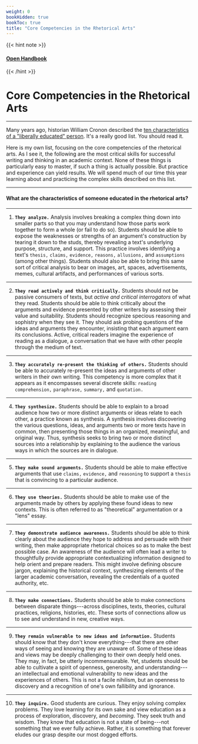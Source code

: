 ```yaml
---
weight: 0
bookHidden: true
bookToc: true
title: "Core Competencies in the Rhetorical Arts"
---
```


{{< hint note >}} 
#### <i class="fas fa-dot-circle"></i> [**Open Handbook**](/resources/open-handbook) 
{{< /hint >}}

# Core Competencies in the Rhetorical Arts

---

Many years ago, historian William Cronon described the [ten characteristics of a "liberally educated" person](https://www.williamcronon.net/writing/only_connect.html). It's a really good list. You should read it. 

Here is my own list, focusing on the core competencies of the rhetorical arts. As I see it, the following are the most critical skills for successful writing and thinking in an academic context. None of these things is particularly easy to master, if such a thing is actually possible. But practice and experience can yield results. We will spend much of our time this year learning about and practicing the complex skills described on this list.

---

#### What are the characteristics of someone educated in the rhetorical arts?

---

1. **`They analyze.`** Analysis involves breaking a complex thing down into smaller parts so that you may understand how those parts work together to form a whole (or fail to do so). Students should be able to expose the weaknesses or strengths of an argument's construction by tearing it down to the studs, thereby revealing a text's underlying purpose, structure, and support. This practice involves identifying a text's `thesis,` `claims,` `evidence,` `reasons,` `allusions,` and `assumptions` (among other things). Students should also be able to bring this same sort of critical analysis to bear on images, art, spaces, advertisements, memes, cultural artifacts, and performances of various sorts.

---

2. **`They read actively and think critically.`** Students should not be passive consumers of texts, but *active and critical interrogators* of what they read. Students should be able to think critically about the arguments and evidence presented by other writers by assessing their value and suitability. Students should recognize specious reasoning and sophistry when they see it. They should ask probing questions of the ideas and arguments they encounter, insisting that each argument earn its conclusions. Active, critical readers imagine the experience of reading as a dialogue, a conversation that we have with other people through the medium of text.

---

3. **`They accurately re-present the thinking of others.`** Students should be able to accurately re-present the ideas and arguments of other writers in their own writing. This competency is more complex that it appears as it encompasses several discrete skills: `reading comprehension,` `paraphrase,` `summary,` and `quotation.` 

---

4. **`They synthesize.`** Students should be able to explain to a broad audience how two or more distinct arguments or ideas relate to each other, a practice known as synthesis. A synthesis involves discovering the various questions, ideas, and arguments two or more texts have in common, then presenting those things in an organized, meaningful, and original way. Thus, synthesis seeks to bring two or more distinct sources into a relationship by explaining to the audience the various ways in which the sources are in dialogue.

---

5. **`They make sound arguments.`** Students should be able to make effective arguments that use `claims,` `evidence,` and `reasoning` to support a `thesis` that is convincing to a particular audience.

---

6. **`They use theories.`** Students should be able to make use of the arguments made by others by applying these found ideas to new contexts. This is often referred to as "theoretical" argumentation or a "lens" essay.

---

7. **`They demonstrate audience awareness.`** Students should be able to think clearly about the audience they hope to address and persuade with their writing, then make appropriate rhetorical choices so as to make the best possible case. An awareness of the audience will often lead a writer to thoughtfully provide appropriate contextualizing information designed to help orient and prepare readers. This might involve defining obscure jargon, explaining the historical context, synthesizing elements of the larger academic conversation, revealing the credentials of a quoted authority, etc. 

---

8. **`They make connections.`** Students should be able to make connections between disparate things---across disciplines, texts, theories, cultural practices, religions, histories, etc. These sorts of connections allow us to see and understand in new, creative ways. 

---

9. **`They remain vulnerable to new ideas and information.`** Students should know that they don't know everything---that there are other ways of seeing and knowing they are unaware of. Some of these ideas and views may be deeply challenging to their own deeply held ones. They may, in fact, be utterly incommensurable. Yet, students should be able to cultivate a spirit of openness, generosity, and understanding---an intellectual and emotional vulnerability to new ideas and the experiences of others. This is not a facile nihilism, but an openness to discovery and a recognition of one's own fallibility and ignorance. 

---

10. **`They inquire.`** Good students are curious. They enjoy solving complex problems. They love learning for its own sake and view education as a process of exploration, discovery, and *becoming*. They seek truth and wisdom. They know that education is not a state of being---not something that we ever fully achieve. Rather, it is something that forever eludes our grasp despite our most dogged efforts.

